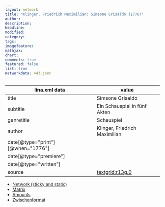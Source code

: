 ```yaml
---
layout: network
title: "Klinger, Friedrich Maximilian: Simsone Grisaldo (1776)"
author:
description:
headline:
modified:
category:
tags:
imagefeature: 
mathjax: 
chart: 
comments: true
featured: false
list: true
networkdata: 443.json
---
```

lina.xml data  | value
------------- | -------------
title|Simsone Grisaldo
subtitle|Ein Schauspiel in fünf Akten
genretitle|Schauspiel
author|Klinger, Friedrich Maximilian
date[@type="print"][@when="1776"]|
date[@type="premiere"]|
date[@type="written"]|
source|[textgrid:r13g.0](https://textgridlab.org/1.0/tgcrud-public/rest/textgrid:r13g.0/data)



* [Network (sticky and static)](/network443)
* [Matrix](/matrix443)
* [Amounts](/amounts443)
* [Zwischenformat](/lina443 )
